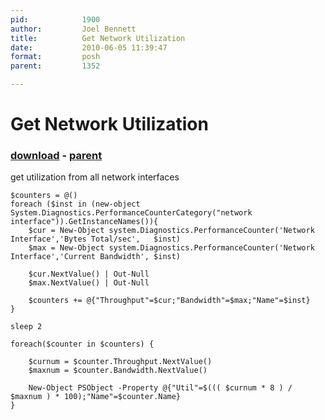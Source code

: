 ```yaml
---
pid:            1900
author:         Joel Bennett
title:          Get Network Utilization
date:           2010-06-05 11:39:47
format:         posh
parent:         1352

---
```


# Get Network Utilization

### [download](Scripts\1900.ps1) - [parent](Scripts\1352.md)

get utilization from all network interfaces

```posh
$counters = @()
foreach ($inst in (new-object System.Diagnostics.PerformanceCounterCategory("network interface")).GetInstanceNames()){
	$cur = New-Object system.Diagnostics.PerformanceCounter('Network Interface','Bytes Total/sec',   $inst)
	$max = New-Object system.Diagnostics.PerformanceCounter('Network Interface','Current Bandwidth', $inst)

	$cur.NextValue() | Out-Null
	$max.NextValue() | Out-Null

	$counters += @{"Throughput"=$cur;"Bandwidth"=$max;"Name"=$inst}
}

sleep 2

foreach($counter in $counters) {

	$curnum = $counter.Throughput.NextValue()
	$maxnum = $counter.Bandwidth.NextValue()

	New-Object PSObject -Property @{"Util"=$((( $curnum * 8 ) / $maxnum ) * 100);"Name"=$counter.Name}
}
```
